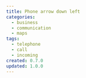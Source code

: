 ```yaml
---
title: Phone arrow down left
categories:
  - business
  - communication
  - maps
tags:
  - telephone
  - call
  - incoming
created: 0.7.0
updated: 1.0.0
---
```

